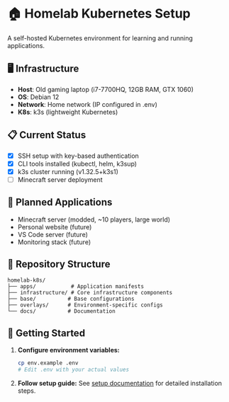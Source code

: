 # 🏠 Homelab Kubernetes Setup

A self-hosted Kubernetes environment for learning and running applications.

## 🖥️ Infrastructure
- **Host**: Old gaming laptop (i7-7700HQ, 12GB RAM, GTX 1060)
- **OS**: Debian 12
- **Network**: Home network (IP configured in .env)
- **K8s**: k3s (lightweight Kubernetes)

## 📋 Current Status
- [x] SSH setup with key-based authentication
- [x] CLI tools installed (kubectl, helm, k3sup)
- [x] k3s cluster running (v1.32.5+k3s1)
- [ ] Minecraft server deployment

## 🎯 Planned Applications
- Minecraft server (modded, ~10 players, large world)
- Personal website (future)
- VS Code server (future)
- Monitoring stack (future)

## 📁 Repository Structure
```
homelab-k8s/
├── apps/           # Application manifests
├── infrastructure/ # Core infrastructure components  
├── base/          # Base configurations
├── overlays/      # Environment-specific configs
└── docs/          # Documentation
```

## 🚀 Getting Started

1. **Configure environment variables:**
   ```bash
   cp env.example .env
   # Edit .env with your actual values
   ```

2. **Follow setup guide:**
   See [setup documentation](./docs/setup.md) for detailed installation steps. 